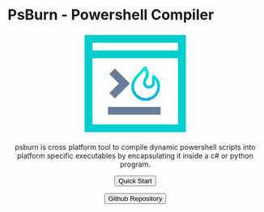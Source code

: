 # PsBurn - Powershell Compiler

<p align="center">
  <img src="./images/favicon.png" width="200"  height="200"/>
</p>


<p align="center">psburn is cross platform tool to compile dynamic powershell scripts into platform specific executables by encapsulating it inside a c# or python program.</p>

<p align="center">
  <button class="md-button md-button--primary" onclick="location.href = 'gettingstarted/installations/';">Quick Start</button>
</p>

<p align="center">
  <button class="md-button" onclick="location.href = 'https://github.com/360modder/psburn';">Github Repository</button>
</p>
